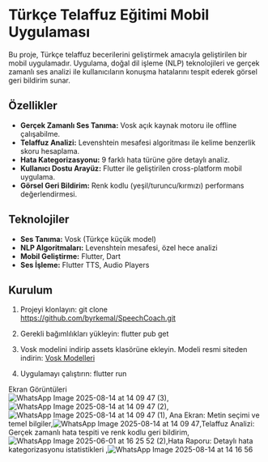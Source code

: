 # Türkçe Telaffuz Eğitimi Mobil Uygulaması

Bu proje, Türkçe telaffuz becerilerini geliştirmek amacıyla geliştirilen bir mobil uygulamadır. Uygulama, doğal dil işleme (NLP) teknolojileri ve gerçek zamanlı ses analizi ile kullanıcıların konuşma hatalarını tespit ederek görsel geri bildirim sunar.

## Özellikler

- **Gerçek Zamanlı Ses Tanıma:** Vosk açık kaynak motoru ile offline çalışabilme.
- **Telaffuz Analizi:** Levenshtein mesafesi algoritması ile kelime benzerlik skoru hesaplama.
- **Hata Kategorizasyonu:** 9 farklı hata türüne göre detaylı analiz.
- **Kullanıcı Dostu Arayüz:** Flutter ile geliştirilen cross-platform mobil uygulama.
- **Görsel Geri Bildirim:** Renk kodlu (yeşil/turuncu/kırmızı) performans değerlendirmesi.

## Teknolojiler

- **Ses Tanıma:** Vosk (Türkçe küçük model)
- **NLP Algoritmaları:** Levenshtein mesafesi, özel hece analizi
- **Mobil Geliştirme:** Flutter, Dart
- **Ses İşleme:** Flutter TTS, Audio Players

## Kurulum

1. Projeyi klonlayın:
     git clone https://github.com/byrkemal/SpeechCoach.git
   
2. Gerekli bağımlılıkları yükleyin:
     flutter pub get
   
3. Vosk modelini indirip assets klasörüne ekleyin.
     Modeli resmi siteden indirin: [Vosk Modelleri](https://alphacephei.com/vosk/models)
   
5. Uygulamayı çalıştırın:
     flutter run

Ekran Görüntüleri   
![WhatsApp Image 2025-08-14 at 14 09 47 (3)](https://github.com/user-attachments/assets/0165216c-aa33-4f54-9c6a-ca2158f2e1cc),![WhatsApp Image 2025-08-14 at 14 09 47 (2)](https://github.com/user-attachments/assets/8c7e5079-0c05-4215-b4a1-280df1fc0b6c),![WhatsApp Image 2025-08-14 at 14 09 47 (1)](https://github.com/user-attachments/assets/dfd0a78a-0352-4aa6-bf6e-30e483b9b245),
Ana Ekran: Metin seçimi ve temel bilgiler,![WhatsApp Image 2025-08-14 at 14 09 47](https://github.com/user-attachments/assets/7c7bcd41-fd97-4466-8510-b6b6a1c0c8ee),Telaffuz Analizi: Gerçek zamanlı hata tespiti ve renk kodlu geri bildirim,![WhatsApp Image 2025-06-01 at 16 25 52 (2)](https://github.com/user-attachments/assets/34f9db4e-2069-4f33-87bb-401d6b8a4f85),Hata Raporu: Detaylı hata kategorizasyonu istatistikleri
,![WhatsApp Image 2025-08-14 at 14 16 56](https://github.com/user-attachments/assets/b01c1638-cbd8-4c97-8767-406adab73838)






